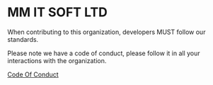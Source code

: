 # MM IT SOFT LTD



When contributing to this organization, developers MUST follow our standards.

Please note we have a code of conduct, please follow it in all your interactions with the organization.



[Code Of Conduct](CODE_OF_CONDUCT.md)



